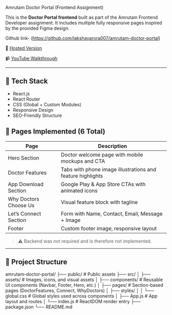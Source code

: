 Amrutam Doctor Portal (Frontend Assignment)

This is the **Doctor Portal frontend** built as part of the Amrutam Frontend Developer assignment. It includes multiple fully responsive pages inspired by the provided Figma design.

Github link- (https://github.com/lakshayarora007/amrutam-doctor-portal)

🔗 [Hosted Version](https://your-live-link.com)

📹 [YouTube Walkthrough](https://youtube.com/your-video)

---

## 🚀 Tech Stack

- React.js
- React Router
- CSS (Global + Custom Modules)
- Responsive Design
- SEO-Friendly Structure

## 📄 Pages Implemented (6 Total)

| Page                       | Description |
|----------------------------|-------------|
| Hero Section               | Doctor welcome page with mobile mockups and CTA |
| Doctor Features            | Tabs with phone image illustrations and feature highlights |
| App Download Section       | Google Play & App Store CTAs with animated icons |
| Why Doctors Choose Us      | Visual feature block with tagline |
| Let’s Connect Section      | Form with Name, Contact, Email, Message + Image |
| Footer                     | Custom footer image, responsive layout |

> ⚠️ Backend was not required and is therefore not implemented.

---

## 📁 Project Structure
amrutam-doctor-portal/
├── public/ # Public assets
├── src/
│ ├── assets/ # Images, icons, and visual assets
│ ├── components/ # Reusable UI components (Navbar, Footer, Hero, etc.)
│ ├── pages/ # Section-based pages (DoctorFeatures, Connect, WhyDoctors)
│ ├── styles/
│ │ └── global.css # Global styles used across components
│ ├── App.js # App layout and routes
│ └── index.js # ReactDOM render entry
├── package.json
└── README.md

